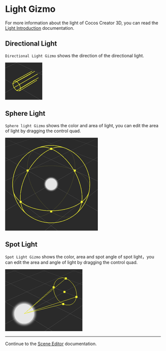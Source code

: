 # Light Gizmo
For more information about the light of Cocos Creator 3D, you can read the [Light Introduction](../../concepts/scene/light.md) documentation.
## Directional Light
`Directional Light Gizmo` shows the direction of the directional light.

![directional light gizmo](images/directional-light-gizmo.png)

## Sphere Light
`Sphere light Gizmo` shows the color and area of light, you can edit the area of light by dragging the control quad.

![sphere light gizmo](images/sphere-light-gizmo.png)

## Spot Light
`Spot Light Gizmo` shows the color, area and spot angle of spot light，you can edit the area and angle of light by dragging the control quad.

![spot light gizmo](images/spot-light-gizmo.png)

---

Continue to the [Scene Editor](index.md) documentation.